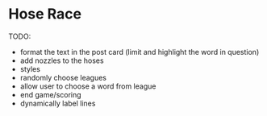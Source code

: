 # Hose Race

TODO:

- format the text in the post card (limit and highlight the word in question)
- add nozzles to the hoses
- styles
- randomly choose leagues
- allow user to choose a word from league
- end game/scoring
- dynamically label lines
